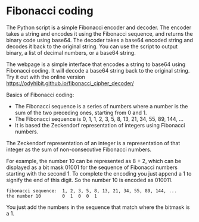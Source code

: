 # Fibonacci coding 

The Python script is a simple Fibonacci encoder and decoder. The encoder takes a string and encodes it using the Fibonacci sequence, and returns the binary code using base64. The decoder takes a base64 encoded string and decodes it back to the original string.
You can use the script to output binary, a list of decimal numbers, or a base64 string.

The webpage is a simple interface that encodes a string to base64 using Fibonacci coding.
It will decode a base64 string back to the original string.
Try it out with the online version https://odyhibit.github.io/fibonacci_cipher_decoder/

Basics of Fibonacci coding:
- The Fibonacci sequence is a series of numbers where a number is the sum of the two preceding ones, starting from 0 and 1.
- The Fibonacci sequence is 0, 1, 1, 2, 3, 5, 8, 13, 21, 34, 55, 89, 144, ...
- It is based the Zeckendorf representation of integers using Fibonacci numbers.

The Zeckendorf representation of an integer is a representation of that integer as the sum of non-consecutive Fibonacci numbers.

For example, the number 10 can be represented as 8 + 2, which can be displayed as a bit mask 01001 for the sequence of Fibonacci numbers starting with the second 1. To complete the encoding you just append a 1 to signify the end of this digit.
So the number 10 is encoded as 010011.

```plaintext
fibonacci sequence:  1, 2, 3, 5, 8, 13, 21, 34, 55, 89, 144, ...
the number 10        0  1  0  0  1  
```
You just add the numbers in the sequence that match where the bitmask is a 1.

